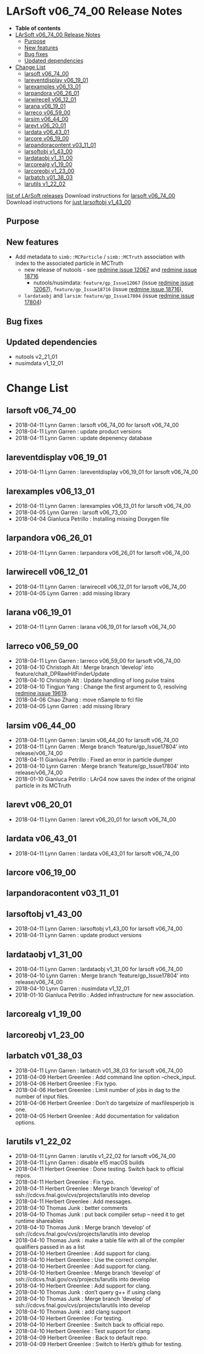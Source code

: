 LArSoft v06_74_00 Release Notes
======================================================================

-   **Table of contents**
-   [LArSoft v06_74_00 Release Notes](#LArSoft-v06_74_00-Release-Notes)
    -   [Purpose](#Purpose)
    -   [New features](#New-features)
    -   [Bug fixes](#Bug-fixes)
    -   [Updated dependencies](#Updated-dependencies)
-   [Change List](#Change-List)
    -   [larsoft v06_74_00](#larsoft-v06_74_00)
    -   [lareventdisplay v06_19_01](#lareventdisplay-v06_19_01)
    -   [larexamples v06_13_01](#larexamples-v06_13_01)
    -   [larpandora v06_26_01](#larpandora-v06_26_01)
    -   [larwirecell v06_12_01](#larwirecell-v06_12_01)
    -   [larana v06_19_01](#larana-v06_19_01)
    -   [larreco v06_59_00](#larreco-v06_59_00)
    -   [larsim v06_44_00](#larsim-v06_44_00)
    -   [larevt v06_20_01](#larevt-v06_20_01)
    -   [lardata v06_43_01](#lardata-v06_43_01)
    -   [larcore v06_19_00](#larcore-v06_19_00)
    -   [larpandoracontent v03_11_01](#larpandoracontent-v03_11_01)
    -   [larsoftobj v1_43_00](#larsoftobj-v1_43_00)
    -   [lardataobj v1_31_00](#lardataobj-v1_31_00)
    -   [larcorealg v1_19_00](#larcorealg-v1_19_00)
    -   [larcoreobj v1_23_00](#larcoreobj-v1_23_00)
    -   [larbatch v01_38_03](#larbatch-v01_38_03)
    -   [larutils v1_22_02](#larutils-v1_22_02)

[list of LArSoft releases](LArSoft_release_list)
Download instructions for [larsoft v06_74_00](http://scisoft.fnal.gov/scisoft/bundles/larsoft/v06_74_00/larsoft-v06_74_00.html)
Download instructions for [just larsoftobj v1_43_00](http://scisoft.fnal.gov/scisoft/bundles/larsoftobj/v1_43_00/larsoftobj-v1_43_00.html)

Purpose
--------------------

New features
------------------------------

-   Add metadata to `simb::MCParticle` / `simb::MCTruth` association with index to the associated particle in MCTruth
    -   new release of nutools - see [redmine issue 12067](https://cdcvs.fnal.gov/redmine/issues/12067) and [redmine issue 18716](https://cdcvs.fnal.gov/redmine/issues/18716 "Feature: G4Helper: store the index of the true particle within MCTruth in the primary particle information (Closed)")
        -   nutools/nusimdata: `feature/gp_Issue12067` (issue [redmine issue 12067](https://cdcvs.fnal.gov/redmine/issues/12067)), `feature/gp_Issue18716` (issue [redmine issue 18716](https://cdcvs.fnal.gov/redmine/issues/18716 "Feature: G4Helper: store the index of the true particle within MCTruth in the primary particle information (Closed)")),
    -   `lardataobj` and `larsim`: `feature/gp_Issue17804` (issue [redmine issue 17804](https://cdcvs.fnal.gov/redmine/issues/17804))

Bug fixes
------------------------

Updated dependencies
----------------------------------------------

-   nutools v2_21_01
-   nusimdata v1_12_01

Change List
============================

larsoft v06_74_00
------------------------------------------

-   2018-04-11 Lynn Garren : larsoft v06_74_00 for larsoft v06_74_00
-   2018-04-11 Lynn Garren : update product versions
-   2018-04-11 Lynn Garren : update depenency database

lareventdisplay v06_19_01
----------------------------------------------------------

-   2018-04-11 Lynn Garren : lareventdisplay v06_19_01 for larsoft v06_74_00

larexamples v06_13_01
--------------------------------------------------

-   2018-04-11 Lynn Garren : larexamples v06_13_01 for larsoft v06_74_00
-   2018-04-05 Lynn Garren : larsoft v06_73_00
-   2018-04-04 Gianluca Petrillo : Installing missing Doxygen file

larpandora v06_26_01
------------------------------------------------

-   2018-04-11 Lynn Garren : larpandora v06_26_01 for larsoft v06_74_00

larwirecell v06_12_01
--------------------------------------------------

-   2018-04-11 Lynn Garren : larwirecell v06_12_01 for larsoft v06_74_00
-   2018-04-05 Lynn Garren : add missing library

larana v06_19_01
----------------------------------------

-   2018-04-11 Lynn Garren : larana v06_19_01 for larsoft v06_74_00

larreco v06_59_00
------------------------------------------

-   2018-04-11 Lynn Garren : larreco v06_59_00 for larsoft v06_74_00
-   2018-04-10 Christoph Alt : Merge branch ‘develop’ into feature/chalt_DPRawHitFinderUpdate
-   2018-04-10 Christoph Alt : Update handling of long pulse trains
-   2018-04-10 Tingjun Yang : Change the first argument to 0, resolving [redmine issue 19619](https://cdcvs.fnal.gov/redmine/issues/19619).
-   2018-04-06 Chao Zhang : move nSample to fcl file
-   2018-04-05 Lynn Garren : add missing library

larsim v06_44_00
----------------------------------------

-   2018-04-11 Lynn Garren : larsim v06_44_00 for larsoft v06_74_00
-   2018-04-11 Lynn Garren : Merge branch ‘feature/gp_Issue17804’ into release/v06_74_00
-   2018-04-11 Gianluca Petrillo : Fixed an error in particle dumper
-   2018-04-10 Lynn Garren : Merge branch ‘feature/gp_Issue17804’ into release/v06_74_00
-   2018-01-10 Gianluca Petrillo : LArG4 now saves the index of the original particle in its MCTruth

larevt v06_20_01
----------------------------------------

-   2018-04-11 Lynn Garren : larevt v06_20_01 for larsoft v06_74_00

lardata v06_43_01
------------------------------------------

-   2018-04-11 Lynn Garren : lardata v06_43_01 for larsoft v06_74_00

larcore v06_19_00
------------------------------------------

larpandoracontent v03_11_01
--------------------------------------------------------------

larsoftobj v1_43_00
----------------------------------------------

-   2018-04-11 Lynn Garren : larsoftobj v1_43_00 for larsoft v06_74_00
-   2018-04-11 Lynn Garren : update product versions

lardataobj v1_31_00
----------------------------------------------

-   2018-04-11 Lynn Garren : lardataobj v1_31_00 for larsoft v06_74_00
-   2018-04-10 Lynn Garren : Merge branch ‘feature/gp_Issue17804’ into release/v06_74_00
-   2018-04-10 Lynn Garren : nusimdata v1_12_01
-   2018-01-10 Gianluca Petrillo : Added infrastructure for new association.

larcorealg v1_19_00
----------------------------------------------

larcoreobj v1_23_00
----------------------------------------------

larbatch v01_38_03
--------------------------------------------

-   2018-04-11 Lynn Garren : larbatch v01_38_03 for larsoft v06_74_00
-   2018-04-09 Herbert Greenlee : Add command line option –check_input.
-   2018-04-06 Herbert Greenlee : Fix typo.
-   2018-04-06 Herbert Greenlee : Limit number of jobs in dag to the number of input files.
-   2018-04-06 Herbert Greenlee : Don’t do targetsize of maxfilesperjob is one.
-   2018-04-05 Herbert Greenlee : Add documentation for validation options.

larutils v1_22_02
------------------------------------------

-   2018-04-11 Lynn Garren : larutils v1_22_02 for larsoft v06_74_00
-   2018-04-11 Lynn Garren : disable e15 macOS builds
-   2018-04-11 Herbert Greenlee : Done testing. Switch back to official repos.
-   2018-04-11 Herbert Greenlee : Fix typo.
-   2018-04-11 Herbert Greenlee : Merge branch ‘develop’ of ssh://cdcvs.fnal.gov/cvs/projects/larutils into develop
-   2018-04-11 Herbert Greenlee : Add messages.
-   2018-04-10 Thomas Junk : better comments
-   2018-04-10 Thomas Junk : put back compiler setup – need it to get runtime shareables
-   2018-04-10 Thomas Junk : Merge branch ‘develop’ of ssh://cdcvs.fnal.gov/cvs/projects/larutils into develop
-   2018-04-10 Thomas Junk : make a table file with all of the compiler qualifiers passed in as a list
-   2018-04-10 Herbert Greenlee : Add support for clang.
-   2018-04-10 Herbert Greenlee : Use the correct compiler.
-   2018-04-10 Herbert Greenlee : Add support for clang.
-   2018-04-10 Herbert Greenlee : Merge branch ‘develop’ of ssh://cdcvs.fnal.gov/cvs/projects/larutils into develop
-   2018-04-10 Herbert Greenlee : Add support for clang.
-   2018-04-10 Thomas Junk : don’t query g++ if using clang
-   2018-04-10 Thomas Junk : Merge branch ‘develop’ of ssh://cdcvs.fnal.gov/cvs/projects/larutils into develop
-   2018-04-10 Thomas Junk : add clang support
-   2018-04-10 Herbert Greenlee : For testing.
-   2018-04-10 Herbert Greenlee : Switch back to official repo.
-   2018-04-10 Herbert Greenlee : Test support for clang.
-   2018-04-09 Herbert Greenlee : Back to default repo.
-   2018-04-09 Herbert Greenlee : Switch to Herb’s github for testing.
